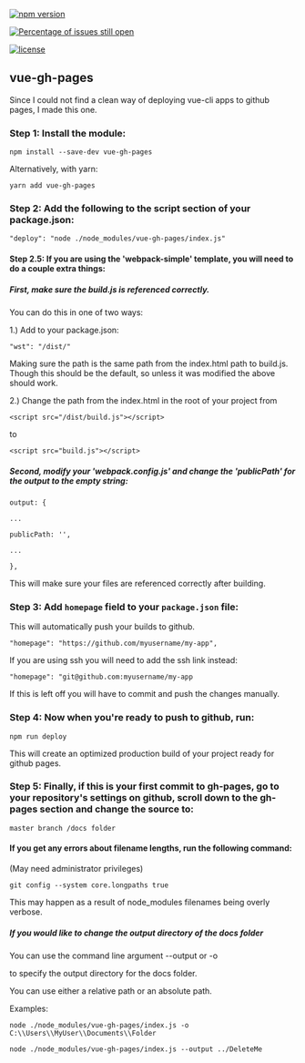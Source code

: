 
[![npm version](https://badge.fury.io/js/vue-gh-pages.svg)](https://www.npmjs.com/package/vue-gh-pages)

[![Percentage of issues still open](http://isitmaintained.com/badge/open/kiefersivitz/vue-gh-pages.svg)](http://isitmaintained.com/project/kiefersivitz/vue-gh-pages "Percentage of issues still open")

[![license](https://img.shields.io/badge/license-MIT-brightgreen.svg)](https://github.com/kiefersivitz)

  

## vue-gh-pages

Since I could not find a clean way of deploying vue-cli apps to github pages, I made this one.


### Step 1: Install the module:

	npm install --save-dev vue-gh-pages


Alternatively, with yarn:

	yarn add vue-gh-pages

### Step 2: Add the following to the script section of your package.json:

	"deploy": "node ./node_modules/vue-gh-pages/index.js"

#### Step 2.5: If you are using the 'webpack-simple' template, you will need to do a couple extra things:

##### First, make sure the build.js is referenced correctly.

You can do this in one of two ways:

1.) Add to your package.json:

	"wst": "/dist/"

Making sure the path is the same path from the index.html path to build.js. Though this should be the default, so unless it was modified the above should work.

2.) Change the path from the index.html in the root of your project from

	<script src="/dist/build.js"></script>

to

	<script src="build.js"></script>

##### Second, modify your 'webpack.config.js' and change the 'publicPath' for the output to the empty string:

	output: {

	...

	publicPath: '',

	...

	},

This will make sure your files are referenced correctly after building.

### Step 3: Add `homepage` field to your `package.json` file:

This will automatically push your builds to github.

  

	"homepage": "https://github.com/myusername/my-app",

  

If you are using ssh you will need to add the ssh link instead:

  

	"homepage": "git@github.com:myusername/my-app

  

If this is left off you will have to commit and push the changes manually.

  

### Step 4: Now when you're ready to push to github, run:  

	npm run deploy
 
This will create an optimized production build of your project ready for github pages.


### Step 5: Finally, if this is your first commit to gh-pages, go to your repository's settings on github, scroll down to the gh-pages section and change the source to:

  

	master branch /docs folder

  

#### If you get any errors about filename lengths, run the following command:

(May need administrator privileges)


	git config --system core.longpaths true
 

This may happen as a result of node_modules filenames being overly verbose.

  
  

##### If you would like to change the output directory of the docs folder
You can use the command line argument 
	--output <path-to-file> 
	or 
	-o <path-to-file>

to specify the output directory for the docs folder.

You can use either a relative path or an absolute path.

Examples:

	node ./node_modules/vue-gh-pages/index.js -o C:\\Users\\MyUser\\Documents\\Folder

	node ./node_modules/vue-gh-pages/index.js --output ../DeleteMe
